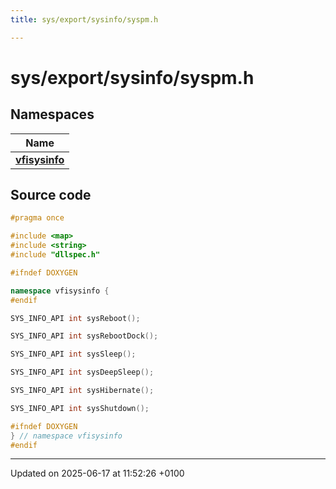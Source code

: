 ```yaml
---
title: sys/export/sysinfo/syspm.h

---
```


# sys/export/sysinfo/syspm.h



## Namespaces

| Name           |
| -------------- |
| **[vfisysinfo](namespacevfisysinfo.md)**  |




## Source code

```cpp
#pragma once

#include <map>
#include <string>
#include "dllspec.h"

#ifndef DOXYGEN

namespace vfisysinfo {
#endif

SYS_INFO_API int sysReboot();

SYS_INFO_API int sysRebootDock();

SYS_INFO_API int sysSleep();

SYS_INFO_API int sysDeepSleep();

SYS_INFO_API int sysHibernate();

SYS_INFO_API int sysShutdown();

#ifndef DOXYGEN
} // namespace vfisysinfo
#endif
```


-------------------------------

Updated on 2025-06-17 at 11:52:26 +0100
